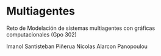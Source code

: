 # Multiagentes
Reto de Modelación de sistemas multiagentes con gráficas computacionales (Gpo 302)

Imanol Santisteban Piñerua
Nicolas Alarcon Panopoulou
